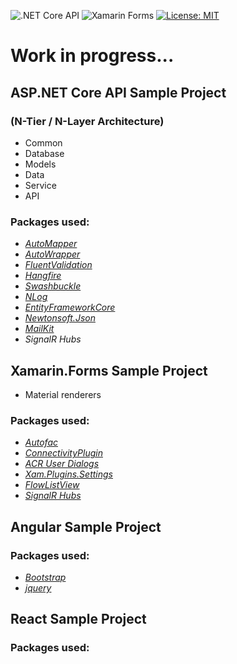 ![.NET Core API](https://github.com/arditmezini/api-core/workflows/.NET%20Core%20API/badge.svg)
![Xamarin Forms](https://github.com/arditmezini/api-core/workflows/Xamarin%20Forms/badge.svg)
[![License: MIT](https://img.shields.io/badge/License-MIT-green.svg)](https://github.com/arditmezini/api-core/blob/master/LICENSE)

# Work in progress...

## ASP.NET Core API Sample Project

### (N-Tier / N-Layer Architecture)
 - Common
 - Database
 - Models
 - Data
 - Service
 - API
 
 ### Packages used:
 - *[AutoMapper](https://github.com/AutoMapper/AutoMapper)*
 - *[AutoWrapper](https://github.com/proudmonkey/AutoWrapper)*
 - *[FluentValidation](https://github.com/FluentValidation/FluentValidation)*
 - *[Hangfire](https://github.com/HangfireIO/Hangfire)*
 - *[Swashbuckle](https://github.com/domaindrivendev/Swashbuckle)*
 - *[NLog](https://github.com/NLog/NLog)*
 - *[EntityFrameworkCore](https://github.com/dotnet/efcore)*
 - *[Newtonsoft.Json](https://github.com/JamesNK/Newtonsoft.Json)*
 - *[MailKit](https://github.com/jstedfast/MailKit)*
 - *SignalR Hubs*
 
 ## Xamarin.Forms Sample Project 
 - Material renderers
 ### Packages used:
 - *[Autofac](https://github.com/autofac/Autofac)*
 - *[ConnectivityPlugin](https://github.com/jamesmontemagno/ConnectivityPlugin)*
 - *[ACR User Dialogs](https://github.com/aritchie/userdialogs)*
 - *[Xam.Plugins.Settings](https://github.com/jamesmontemagno/SettingsPlugin)*
 - *[FlowListView](https://github.com/daniel-luberda/DLToolkit.Forms.Controls/tree/master/FlowListView)*
 - *[SignalR Hubs](https://www.nuget.org/packages/Microsoft.AspNetCore.SignalR.Client)*
 
 ## Angular Sample Project
 
 ### Packages used:
 - *[Bootstrap](https://www.npmjs.com/package/bootstrap)*
 - *[jquery](https://www.npmjs.com/package/jquery)*
 
 ## React Sample Project
 
 ### Packages used:
